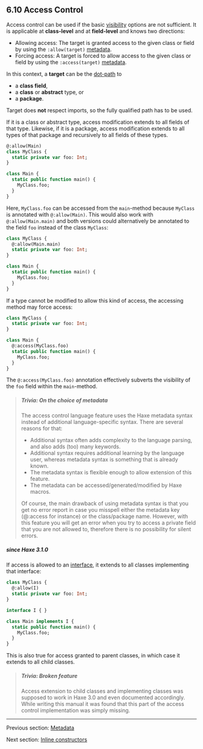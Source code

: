 ## 6.10 Access Control

Access control can be used if the basic [visibility](class-field-visibility.md) options are not sufficient. It is applicable at **class-level** and at **field-level** and knows two directions:

* Allowing access: The target is granted access to the given class or field by using the `:allow(target)` [metadata](lf-metadata.md).
* Forcing access: A target is forced to allow access to the given class or field by using the `:access(target)` [metadata](lf-metadata.md).

In this context, a **target** can be the [dot-path](dictionary.md#define-type-path) to

* a **class field**,
* a **class** or **abstract** type, or
* a **package**.

Target does **not** respect imports, so the fully qualified path has to be used.

If it is a class or abstract type, access modification extends to all fields of that type. Likewise, if it is a package, access modification extends to all types of that package and recursively to all fields of these types.

```haxe
@:allow(Main)
class MyClass {
  static private var foo: Int;
}

class Main {
  static public function main() {
    MyClass.foo;
  }
}
```

Here, `MyClass.foo` can be accessed from the `main`-method because `MyClass` is annotated with `@:allow(Main)`. This would also work with `@:allow(Main.main)` and both versions could alternatively be annotated to the field `foo` instead of the class `MyClass`:

```haxe
class MyClass {
  @:allow(Main.main)
  static private var foo: Int;
}

class Main {
  static public function main() {
    MyClass.foo;
  }
}
```

If a type cannot be modified to allow this kind of access, the accessing method may force access:

```haxe
class MyClass {
  static private var foo: Int;
}

class Main {
  @:access(MyClass.foo)
  static public function main() {
    MyClass.foo;
  }
}
```

The `@:access(MyClass.foo)` annotation effectively subverts the visibility of the `foo` field within the `main`-method. 

> ##### Trivia: On the choice of metadata
>
> The access control language feature uses the Haxe metadata syntax instead of additional language-specific syntax. There are several reasons for that:
> 
> 
> * Additional syntax often adds complexity to the language parsing, and also adds (too) many keywords.
> * Additional syntax requires additional learning by the language user, whereas metadata syntax is something that is already known.
> * The metadata syntax is flexible enough to allow extension of this feature.
> * The metadata can be accessed/generated/modified by Haxe macros.
> 
> Of course, the main drawback of using metadata syntax is that you get no error report in case you misspell either the metadata key (@:access for instance) or the class/package name. However, with this feature you will get an error when you try to access a private field that you are not allowed to, therefore there is no possibility for silent errors.

##### since Haxe 3.1.0

If access is allowed to an [interface](types-interfaces.md), it extends to all classes implementing that interface:

```haxe
class MyClass {
  @:allow(I)
  static private var foo: Int;
}

interface I { }

class Main implements I {
  static public function main() {
    MyClass.foo;
  }
}
```

This is also true for access granted to parent classes, in which case it extends to all child classes.

> ##### Trivia: Broken feature
>
> Access extension to child classes and implementing classes was supposed to work in Haxe 3.0 and even documented accordingly. While writing this manual it was found that this part of the access control implementation was simply missing.

---

Previous section: [Metadata](lf-metadata.md)

Next section: [Inline constructors](lf-inline-constructor.md)